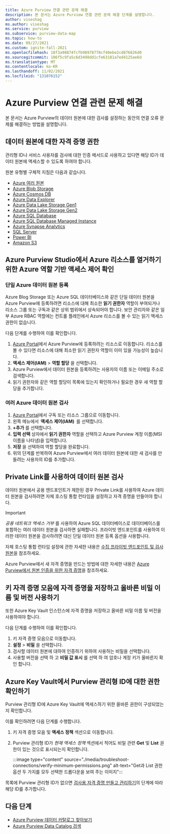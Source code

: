 ```yaml
---
title: Azure Purview 연결 관련 문제 해결
description: 본 문서는 Azure Purview 연결 관련 문제 해결 단계를 설명합니다.
author: viseshag
ms.author: viseshag
ms.service: purview
ms.subservice: purview-data-map
ms.topic: how-to
ms.date: 09/27/2021
ms.custom: ignite-fall-2021
ms.openlocfilehash: 18f3a98874fcfb98978778cf40ebe2cd876826d0
ms.sourcegitcommit: 106f5c9fa5c6d3498dd1cfe63181a7ed4125ae6d
ms.translationtype: MT
ms.contentlocale: ko-KR
ms.lasthandoff: 11/02/2021
ms.locfileid: "131076152"
---
```

# <a name="troubleshoot-your-connections-in-azure-purview"></a>Azure Purview 연결 관련 문제 해결

본 문서는 Azure Purview의 데이터 원본에 대한 검사를 설정하는 동안의 연결 오류 문제를 해결하는 방법을 설명합니다.

## <a name="permission-the-credential-on-the-data-source"></a>데이터 원본에 대한 자격 증명 권한

관리형 ID나 서비스 사용자를 검사에 대한 인증 메서드로 사용하고 있다면 해당 ID가 데이터 원본에 액세스할 수 있도록 하여야 합니다.

원본 유형별 구체적 지침은 다음과 같습니다.

- [Azure 여러 원본](register-scan-azure-multiple-sources.md#authentication-for-registration)
- [Azure Blob Storage](register-scan-azure-blob-storage-source.md#authentication-for-a-scan)
- [Azure Cosmos DB](register-scan-azure-cosmos-database.md#authentication-for-a-scan)
- [Azure Data Explorer](register-scan-azure-data-explorer.md#authentication-for-registration)
- [Azure Data Lake Storage Gen1](register-scan-adls-gen1.md#prerequisites-for-scan)
- [Azure Data Lake Storage Gen2](register-scan-adls-gen2.md#prerequisites-for-scan)
- [Azure SQL Database](register-scan-azure-sql-database.md)
- [Azure SQL Database Managed Instance](register-scan-azure-sql-database-managed-instance.md#authentication-for-registration)
- [Azure Synapse Analytics](register-scan-azure-synapse-analytics.md#authentication-for-registration)
- [SQL Server](register-scan-on-premises-sql-server.md#authentication-for-registration)
- [Power BI](register-scan-power-bi-tenant.md)
- [Amazon S3](register-scan-amazon-s3.md#create-a-purview-credential-for-your-aws-s3-scan)

## <a name="verifying-azure-role-based-access-control-to-enumerate-azure-resources-in-azure-purview-studio"></a>Azure Purview Studio에서 Azure 리소스를 열거하기 위한 Azure 역할 기반 액세스 제어 확인

### <a name="registering-single-azure-data-source"></a>단일 Azure 데이터 원본 등록
Azure Blog Storage 또는 Azure SQL 데이터베이스와 같은 단일 데이터 원본을 Azure Purview에 등록하려면 리소스에 대해 최소한 **읽기 권한자** 역할이 부여되거나 리소스 그룹 또는 구독과 같은 상위 범위에서 상속되어야 합니다. 보안 관리자와 같은 일부 Azure RBAC 역할에는 컨트롤 플레인에서 Azure 리소스를 볼 수 있는 읽기 액세스 권한이 없습니다.  

다음 단계를 수행하여 이를 확인합니다.

1. [Azure Portal](https://portal.azure.com)에서 Azure Purview에 등록하려는 리소스로 이동합니다. 리소스를 볼 수 있다면 리소스에 대해 최소한 읽기 권한자 역할이 이미 있을 가능성이 높습니다. 
2. **액세스 제어(IAM)**  > **역할 할당** 을 선택합니다.
3. Azure Purview에서 데이터 원본을 등록하려는 사용자의 이름 또는 이메일 주소로 검색합니다.
4. 읽기 권한자와 같은 역할 할당이 목록에 있는지 확인하거나 필요한 경우 새 역할 할당을 추가합니다.

### <a name="scanning-multiple-azure-data-sources"></a>여러 Azure 데이터 원본 검사
1. [Azure Portal](https://portal.azure.com)에서 구독 또는 리소스 그룹으로 이동합니다.  
2. 왼쪽 메뉴에서  **액세스 제어(IAM)**  를 선택합니다. 
3. **+추가** 를 선택합니다. 
4. **입력 선택** 상자에서 **읽기 권한자** 역할을 선택하고 Azure Purview 계정 이름(MSI 이름을 나타냄)을 입력합니다. 
5. **저장** 을 선택하여 역할 할당을 완료합니다.
6. 위의 단계를 반복하여 Azure Purview에서 여러 데이터 원본에 대한 새 검사를 만들려는 사용자의 ID를 추가합니다.

## <a name="scanning-data-sources-using-private-link"></a>Private Link를 사용하여 데이터 원본 검사 
데이터 원본에서 공용 엔드포인트가 제한된 경우 Private Link를 사용하여 Azure 데이터 원본을 검사하려면 자체 호스팅 통합 런타임을 설정하고 자격 증명을 만들어야 합니다. 

> [!IMPORTANT]
> _공용 네트워크 액세스 거부_ 를 사용하여 Azure SQL 데이터베이스로 데이터베이스를 포함하는 여러 데이터 원본을 검사하면 실패합니다. 프라이빗 엔드포인트를 사용하여 이러한 데이터 원본을 검사하려면 대신 단일 데이터 원본 등록 옵션을 사용합니다.

자체 호스팅 통합 런타임 설정에 관한 자세한 내용은 [수집 프라이빗 엔드포인트 및 검사 원본](catalog-private-link-ingestion.md#deploy-self-hosted-integration-runtime-ir-and-scan-your-data-sources)을 참조하세요.

Azure Purview에서 새 자격 증명을 만드는 방법에 대한 자세한 내용은 [Azure Purview에서 원본 인증을 위한 자격 증명](manage-credentials.md#create-azure-key-vaults-connections-in-your-azure-purview-account)을 참조하세요.

## <a name="storing-your-credential-in-your-key-vault-and-using-the-right-secret-name-and-version"></a>키 자격 증명 모음에 자격 증명을 저장하고 올바른 비밀 이름 및 버전 사용하기

또한 Azure Key Vault 인스턴스에 자격 증명을 저장하고 올바른 비밀 이름 및 버전을 사용하여야 합니다.

다음 단계를 수행하여 이를 확인합니다.

1. 키 자격 증명 모음으로 이동합니다.
1. **설정** > **비밀** 을 선택합니다.
1. 검사할 데이터 원본에 대하여 인증하기 위하여 사용하는 비밀을 선택합니다.
1. 사용할 버전을 선택 하 고 **비밀 값 표시** 를 선택 하 여 암호나 계정 키가 올바른지 확인 합니다. 

## <a name="verify-permissions-for-the-purview-managed-identity-on-your-azure-key-vault"></a>Azure Key Vault에서 Purview 관리형 ID에 대한 권한 확인하기

Purview 관리형 ID에 Azure Key Vault에 액세스하기 위한 올바른 권한이 구성되었는지 확인합니다.

이를 확인하려면 다음 단계를 수행합니다.

1. 키 자격 증명 모음 및 **액세스 정책** 섹션으로 이동합니다.

1. Purview 관리형 ID가 *현재 액세스 정책* 섹션에서 적어도 비밀 관련 **Get** 및 **List** 권한이 있는 것으로 표시되는지 확인합니다.

   :::image type="content" source="./media/troubleshoot-connections/verify-minimum-permissions.png" alt-text="Get과 List 권한 옵션 두 가지를 모두 선택한 드롭다운을 보여 주는 이미지":::

목록에 Purview 관리형 ID가 없으면 [검사용 자격 증명 만들고 관리하기](manage-credentials.md)의 단계에 따라 해당 ID를 추가합니다. 

## <a name="next-steps"></a>다음 단계

- [Azure Purview 데이터 카탈로그 찾아보기](how-to-browse-catalog.md)
- [Azure Purview Data Catalog 검색](how-to-search-catalog.md)
